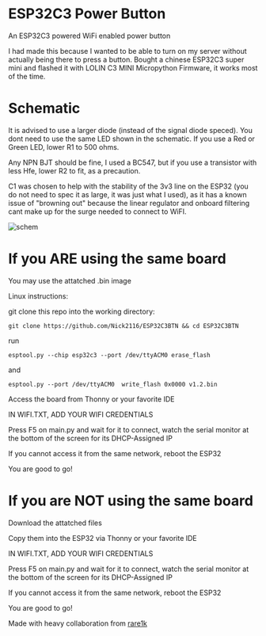# ESP32C3 Power Button
An ESP32C3 powered WiFi enabled power button


I had made this because I wanted to be able to turn on my server without actually being there to press a button.
Bought a chinese ESP32C3 super mini and flashed it with LOLIN C3 MINI Micropython Firmware, it works most of the time.


Schematic
=============

It is advised to use a larger diode (instead of the signal diode speced).
You dont need to use the same LED shown in the schematic. If you use a Red or Green LED, lower R1 to 500 ohms.

Any NPN BJT should be fine, I used a BC547, but if you use a transistor with less Hfe, lower R2 to fit, as a precaution.

C1 was chosen to help with the stability of the 3v3 line on the ESP32 (you do not need to spec it as large, it was just what I used), as it has a known issue of "browning out" because the linear regulator and onboard filtering cant make up for the surge needed to connect to WiFI.


![schem](https://github.com/user-attachments/assets/d9d37079-5a83-46af-bcd6-d287a2266442)


If you ARE using the same board
===============================
You may use the attatched .bin image

Linux instructions:

git clone this repo into the working directory:

`git clone https://github.com/Nick2116/ESP32C3BTN && cd ESP32C3BTN`

run

`esptool.py --chip esp32c3 --port /dev/ttyACM0 erase_flash`

and

`esptool.py --port /dev/ttyACM0  write_flash 0x0000 v1.2.bin`

Access the board from Thonny or your favorite IDE

IN WIFI.TXT, ADD YOUR WIFI CREDENTIALS

Press F5 on main.py and wait for it to connect, watch the serial monitor at the bottom of the screen for its DHCP-Assigned IP

  If you cannot access it from the same network, reboot the ESP32
  
You are good to go!


If you are NOT using the same board 
====================================


Download the attatched files

Copy them into the ESP32 via Thonny or your favorite IDE

IN WIFI.TXT, ADD YOUR WIFI CREDENTIALS

Press F5 on main.py and wait for it to connect, watch the serial monitor at the bottom of the screen for its DHCP-Assigned IP

  If you cannot access it from the same network, reboot the ESP32
  
You are good to go!


Made with heavy collaboration from [rare1k](https://github.com/uhidontkno) 
